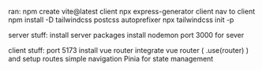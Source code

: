 ran:
npm create vite@latest client
npx express-generator client
nav to client
npm install -D tailwindcss postcss autoprefixer
npx tailwindcss init -p

server stuff:
install server packages
install nodemon
port 3000 for sever

client stuff:
port 5173
install vue router
integrate vue router ( .use(router) ) and setup routes
simple navigation
Pinia for state management